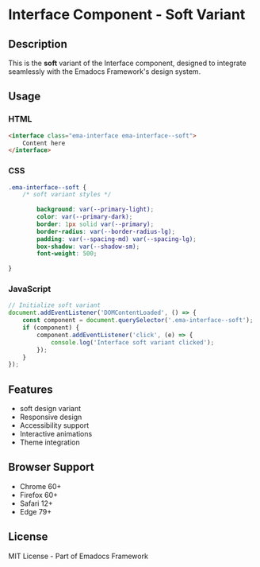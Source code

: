 # Interface Component - Soft Variant

## Description
This is the **soft** variant of the Interface component, designed to integrate seamlessly with the Emadocs Framework's design system.

## Usage

### HTML
```html
<interface class="ema-interface ema-interface--soft">
    Content here
</interface>
```

### CSS
```css
.ema-interface--soft {
    /* soft variant styles */
    
        background: var(--primary-light);
        color: var(--primary-dark);
        border: 1px solid var(--primary);
        border-radius: var(--border-radius-lg);
        padding: var(--spacing-md) var(--spacing-lg);
        box-shadow: var(--shadow-sm);
        font-weight: 500;
    
}
```

### JavaScript
```javascript
// Initialize soft variant
document.addEventListener('DOMContentLoaded', () => {
    const component = document.querySelector('.ema-interface--soft');
    if (component) {
        component.addEventListener('click', (e) => {
            console.log('Interface soft variant clicked');
        });
    }
});
```

## Features
- soft design variant
- Responsive design
- Accessibility support
- Interactive animations
- Theme integration

## Browser Support
- Chrome 60+
- Firefox 60+
- Safari 12+
- Edge 79+

## License
MIT License - Part of Emadocs Framework
